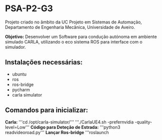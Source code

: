 # PSA-P2-G3

Projeto criado no âmbito da UC Projeto em Sistemas de Automação, Departamento de Engenharia Mecânica, Universidade de Aveiro.

**Objetivo:** Desenvolver um Software para condução autónoma em ambiente simulado CARLA,
utilizando o eco sistema ROS para interface com o simulador.

## Instalações necessárias:
* ubuntu
* ros
* ros-bridge
* pycharm
* carla simulator

## Comandos para inicializar:
**Carla:** 
'''cd /opt/carla-simulator/'''
'''./CarlaUE4.sh -prefernvidia -quality-level=Low'''
**Código para Deteção de Estrada:**
'''python3 readvideoroad.py'''
**Lançar Ros-bridge**
'''roslaunch 


